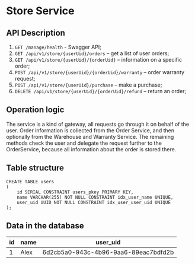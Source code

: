 # Store Service

## API Description
1. `GET /manage/health` - Swagger API;
1. `GET /api/v1/store/{userUid}/orders` – get a list of user orders;
1. `GET /api/v1/store/{userUid}/{orderUid}` – information on a specific order;
1. `POST /api/v1/store/{userUid}/{orderUid}/warranty` – order warranty request;
1. `POST /api/v1/store/{userUid}/purchase` – make a purchase;
1. `DELETE /api/v1/store/{userUid}/{orderUid}/refund` – return an order;


## Operation logic
The service is a kind of gateway, all requests go through it on behalf of the user.
Order information is collected from the Order Service, and then optionally from the Warehouse and Warranty Service.
The remaining methods check the user and delegate the request further to the OrderService, because all information about the order is stored there.

## Table structure
```postgresql
CREATE TABLE users
(
    id SERIAL CONSTRAINT users_pkey PRIMARY KEY,
    name VARCHAR(255) NOT NULL CONSTRAINT idx_user_name UNIQUE,
    user_uid UUID NOT NULL CONSTRAINT idx_user_user_uid UNIQUE
);
```

## Data in the database
 id | name |user_uid
--- | ---- | ---
 1 | Alex |6d2cb5a0-943c-4b96-9aa6-89eac7bdfd2b
